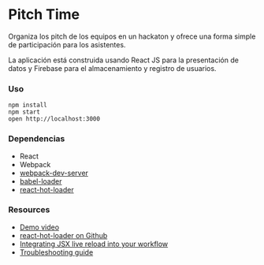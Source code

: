 Pitch Time
=====================

Organiza los pitch de los equipos en un hackaton y ofrece una forma simple
de participación para los asistentes.

La aplicación está construida usando React JS para la presentación de datos
y Firebase para el almacenamiento y registro de usuarios.

### Uso

```
npm install
npm start
open http://localhost:3000
```

### Dependencias

* React
* Webpack
* [webpack-dev-server](https://github.com/webpack/webpack-dev-server)
* [babel-loader](https://github.com/babel/babel-loader)
* [react-hot-loader](https://github.com/gaearon/react-hot-loader)

### Resources

* [Demo video](http://vimeo.com/100010922)
* [react-hot-loader on Github](https://github.com/gaearon/react-hot-loader)
* [Integrating JSX live reload into your workflow](http://gaearon.github.io/react-hot-loader/getstarted/)
* [Troubleshooting guide](https://github.com/gaearon/react-hot-loader/blob/master/docs/Troubleshooting.md)
